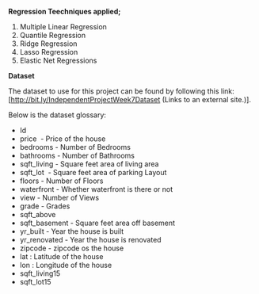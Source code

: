 **Regression Teechniques applied;**
1. Multiple Linear Regression
2. Quantile Regression
3. Ridge Regression
4. Lasso Regression
5. Elastic Net Regressions

**Dataset**

The dataset to use for this project can be found by following this link: [http://bit.ly/IndependentProjectWeek7Dataset (Links to an external site.)]. 

Below is the dataset glossary:
*	Id 
*	price  - Price of the house
*	bedrooms - Number of Bedrooms
*	bathrooms - Number of Bathrooms
*	sqft_living - Square feet area of living area
*	sqft_lot  - Square feet area of parking Layout
*	floors - Number of Floors
*	waterfront - Whether waterfront is there or not
*	view - Number of Views
*	grade - Grades
*	sqft_above
*	sqft_basement - Square feet area off basement
*	yr_built - Year the house is built
*	yr_renovated - Year the house is renovated
*	zipcode - zipcode os the house
*	lat : Latitude of the house
*	lon : Longitude of the house
*	sqft_living15
*	sqft_lot15
